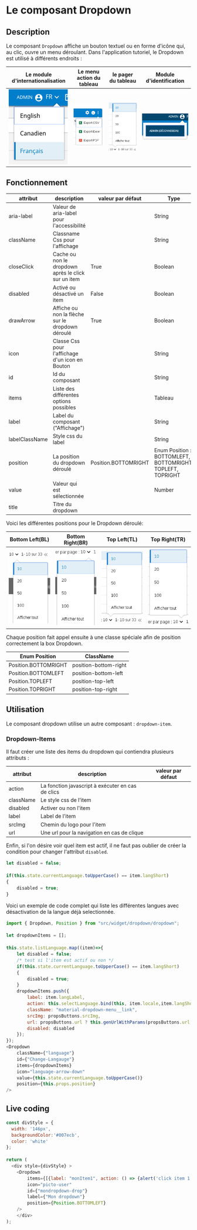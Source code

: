 # Le composant Dropdown

## Description

Le composant `Dropdown` affiche un bouton textuel ou en forme d'icône qui, au clic, ouvre un menu déroulant.
Dans l'application tutoriel, le Dropdown est utilisé à différents endroits :

| Le module d'internationalisation | Le menu action du tableau | le pager du tableau | Module d'identification |
| -------------------------------- | -------------------------------- | -------------------------------- |-----|
| ![infobulle](../sources/dropdown/dropdownlang.png) |![infobulle](../sources/dropdown/dropdowntable.png) |![infobulle](../sources/dropdown/dropdownpager.png) |![infobulle](../sources/dropdown/dropdownuser.png) |

## Fonctionnement


| attribut         | description                                         | valeur par défaut |  Type           |
| ---------------- | --------------------------------------------------- | ------------------|-----------------|
| aria-label       | Valeur de aria-label pour l'accessibilité           |                   | String               |
| className        | Classname Css pour l'affichage                      |                   | String               |
| closeClick       | Cache ou non le dropdown après le click sur un item        | True       | Boolean               |
| disabled         | Activé ou désactivé un item                         | False             | Boolean              |
| drawArrow        | Affiche ou non la flèche sur le dropdown déroulé    | True              | Boolean              |
| icon             | Classe Css pour l'affichage d'un icon en Bouton     |                   | String               |
| id               | Id du composant                                     |                   | String               |
| items            | Liste des différentes options possibles             |                   | Tableau              |
| label            | Label du composant ("Affichage")                    |                   | String               |
| labelClassName   | Style css du label                                  |                   | String               |
| position         | La position du dropdown déroulé                     | Position.BOTTOMRIGHT       | Enum Position : BOTTOMLEFT, BOTTOMRIGHT, TOPLEFT, TOPRIGHT  |
| value            | Valeur qui est sélectionnée                         |                   | Number               |
| title            | Titre du dropdown                                   |                   |                      |
Voici les différentes positions pour le Dropdown déroulé: 

| Bottom Left(BL) | Bottom Right(BR) | Top Left(TL) | Top Right(TR) |
| -------------------------------- | -------------------------------- | -------------------------------- |-----|
| ![infobulle](../sources/dropdown/dropdownBL.png) |![infobulle](../sources/dropdown/dropdownBR.png) |![infobulle](../sources/dropdown/dropdownpager.png) |![infobulle](../sources/dropdown/dropdownTR.png) |

Chaque position fait appel ensuite à une classe spéciale afin de position correctement la box Dropdown.

| Enum Position |  ClassName |
|---------------|------------|
| Position.BOTTOMRIGHT | position-bottom-right |
| Position.BOTTOMLEFT  | position-bottom-left |
| Position.TOPLEFT | position-top-left |
| Position.TOPRIGHT | position-top-right |

## Utilisation

Le composant dropdown utilise un autre composant : `dropdown-item`.

### Dropdown-Items
Il faut créer une liste des items du dropdown qui contiendra plusieurs attributs :

| attribut         | description                                         | valeur par défaut           |
| ---------------- | --------------------------------------------------- | --------------------------- |
| action           | La fonction javascript à exécuter en cas de clics   |                             |
| className        | Le style css de l'item                              |                             |
| disabled         | Activer ou non l'item                                |                             |
| label            | Label de l'item                                     |                             |
| srcImg           | Chemin du logo pour l'item                          |                             |
| url              | Une url pour la navigation en cas de clique         |                             |


Enfin, si l'on désire voir quel item est actif, il ne faut pas oublier de créer la condition pour changer l'attribut `disabled`.

```javascript
let disabled = false;
    
if(this.state.currentLanguage.toUpperCase() == item.langShort)
{
    disabled = true;
}
```

Voici un exemple de code complet qui liste les différentes langues avec désactivation de la langue déjà selectionnée.
```javascript
import { Dropdown, Position } from "src/widget/dropdown/dropdown";

let dropdownItems = [];

this.state.listLanguage.map((item)=>{
    let disabled = false;
    /* test si l'item est actif ou non */
    if(this.state.currentLanguage.toUpperCase() == item.langShort)
    {
        disabled = true;
    }
    dropdownItems.push({
        label: item.langLabel,
        action: this.selectLanguage.bind(this, item.locale,item.langShort),
        className: "material-dropdown-menu__link",
        srcImg: propsButtons.srcImg,
        url: propsButtons.url ? this.genUrlWithParams(propsButtons.url, item || {}) : null,
        disabled: disabled
    });
});
<Dropdown
    className={"language"}
    id={"Change-Langauge"}
    items={dropdownItems}
    icon="language-arrow-down"
    value={this.state.currentLanguage.toUpperCase()}
    position={this.props.position}
/>
```

## Live coding 

```javascript showroom
const divStyle = {
  width: '146px',
  backgroundColor:'#007ecb',
  color: 'white'
};

return (
  <div style={divStyle} >
    <Dropdown
        items={[{label: "monItem1", action: () => {alert('click item 1')}, className:"link"},{label: "monItem2", action: () => {alert('click item 2')}, className:"link"}]}
        icon="picto-user"
        id={"mondropdown-drop"}
        label={"Mon dropdown"}
        position={Position.BOTTOMLEFT}
    />
    </div>
);

```
